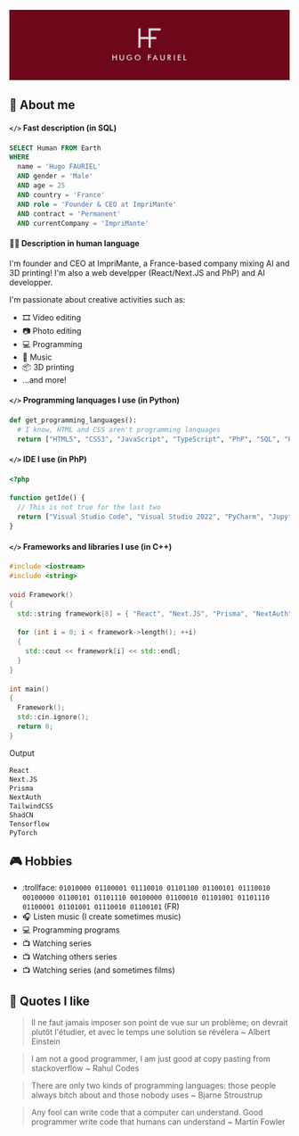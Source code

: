 ![Cover](https://github.com/Gentlhug/Gentlhug/blob/main/img/banniere_HUGO_FAURIEL_LinkedIn.jpg)

## :page_with_curl: About me

#### `</>` Fast description (in SQL)
```sql
SELECT Human FROM Earth
WHERE
  name = 'Hugo FAURIEL'
  AND gender = 'Male'
  AND age = 25
  AND country = 'France'
  AND role = 'Founder & CEO at ImpriMante'
  AND contract = 'Permanent'
  AND currentCompany = 'ImpriMante'
```

#### 👨‍💻 Description in human language
I'm founder and CEO at ImpriMante, a France-based company mixing AI and 3D printing!
I'm also a web develpper (React/Next.JS and PhP) and AI developper.

I'm passionate about creative activities such as:
- :film_strip: Video editing
- :camera: Photo editing
- :computer: Programming
- :musical_note: Music
- :package: 3D printing
- ...and more!

#### `</>` Programming lanquages I use (in Python)
```python
def get_programming_languages():
  # I know, HTML and CSS aren't programming lanquages
  return ["HTML5", "CSS3", "JavaScript", "TypeScript", "PhP", "SQL", "Python", "R", "C++"]
```

#### `</>` IDE I use (in PhP)
```php
<?php

function getIde() {
  // This is not true for the last two
  return ["Visual Studio Code", "Visual Studio 2022", "PyCharm", "Jupyter Notebook", "Bloc-notes", "Vim"];
}
```

#### `</>` Frameworks and libraries I use (in C++)
```c++
#include <iostream>
#include <string>

void Framework()
{
  std::string framework[8] = { "React", "Next.JS", "Prisma", "NextAuth", "TailwindCSS", "ShadCN", "Tensorflow", "PyTorch" };

  for (int i = 0; i < framework->length(); ++i)
  {
    std::cout << framework[i] << std::endl;
  }
}

int main()
{
  Framework();
  std::cin.ignore();
  return 0;
}
```
Output
```
React
Next.JS
Prisma
NextAuth
TailwindCSS
ShadCN
Tensorflow
PyTorch
```

## :video_game: Hobbies
- :trollface: `01010000 01100001 01110010 01101100 01100101 01110010 00100000 01100101 01101110 00100000 01100010 01101001 01101110 01100001 01101001 01110010 01100101` (FR)
- :headphones: Listen music (I create sometimes music)
- :computer: Programming programs
- :tv: Watching series
- :tv: Watching others series
- :tv: Watching series (and sometimes films)

## :book: Quotes I like
> Il ne faut jamais imposer son point de vue sur un problème; on devrait plutôt l'étudier, et avec le temps une solution se révélera ~ Albert Einstein

> I am not a good programmer, I am just good at copy pasting from stackoverflow ~ Rahul Codes

> There are only two kinds of programming languages: those people always bitch about and those nobody uses ~ Bjarne Stroustrup

> Any fool can write code that a computer can understand. Good programmer write code that humans can understand ~ Martin Fowler

<!--
**Gentlhug/Gentlhug** is a ✨ _special_ ✨ repository because its `README.md` (this file) appears on your GitHub profile.

Here are some ideas to get you started:

- 🔭 I’m currently working on ...
- 🌱 I’m currently learning ...
- 👯 I’m looking to collaborate on ...
- 🤔 I’m looking for help with ...
- 💬 Ask me about ...
- 📫 How to reach me: ...
- 😄 Pronouns: ...
- ⚡ Fun fact: ...
-->
